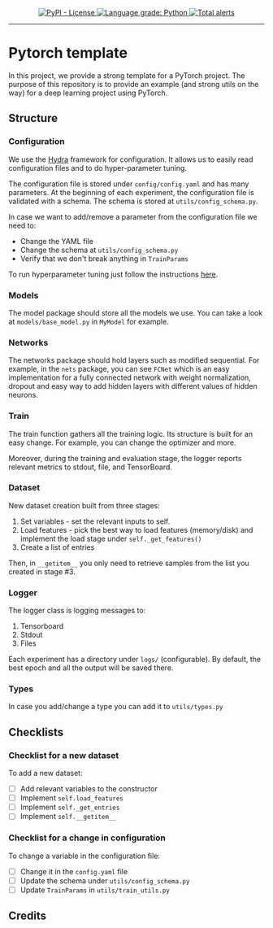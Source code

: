 <p align="center">
  <a href="#">
    <img src="https://img.shields.io/github/license/itaigat/pytorch-template" alt="PyPI - License" />
  </a>
    <a href="https://lgtm.com/projects/g/itaigat/pytorch-template/context:python">
        <img alt="Language grade: Python" src="https://img.shields.io/lgtm/grade/python/g/itaigat/pytorch-template.svg?logo=lgtm&logoWidth=18"/>
    </a>
    <a href="https://lgtm.com/projects/g/itaigat/pytorch-template/alerts/">
        <img alt="Total alerts" src="https://img.shields.io/lgtm/alerts/g/itaigat/pytorch-template.svg?logo=lgtm&logoWidth=18"/>
    </a>
</p>

----------------------

# Pytorch template
In this project, we provide a strong template for a PyTorch project.
The purpose of this repository is to provide an example (and strong utils on the way) for a deep learning project using
PyTorch.
## Structure
### Configuration
We use the [Hydra](https://github.com/facebookresearch/hydra) framework for configuration. It allows us to easily read
configuration files and to do hyper-parameter tuning.

The configuration file is stored under `config/config.yaml` and has many parameters. At the beginning of each experiment,
the configuration file is validated with a schema. The schema is stored at `utils/config_schema.py`.

In case we want to add/remove a parameter from the configuration file we need to:
* Change the YAML file
* Change the schema at `utils/config_schema.py`
* Verify that we don't break anything in `TrainParams`

To run hyperparameter tuning just follow the instructions
[here](https://hydra.cc/docs/tutorials/basic/running_your_app/multi-run).
### Models
The model package should store all the models we use. You can take a look at `models/base_model.py` in `MyModel`
for example.
### Networks
The networks package should hold layers such as modified sequential. For example, in the `nets` package, you can see
`FCNet` which is an easy implementation for a fully connected network with weight normalization, dropout and easy way to
add hidden layers with different values of hidden neurons.
### Train
The train function gathers all the training logic. Its structure is built for an easy change.
For example, you can change the optimizer and more.

Moreover, during the training and evaluation stage, the logger reports relevant metrics to stdout, file, and TensorBoard.
### Dataset
New dataset creation built from three stages:
1. Set variables - set the relevant inputs to self.
2. Load features - pick the best way to load features (memory/disk) and implement the load stage under `self._get_features()`
3. Create a list of entries

Then, in `__getitem__` you only need to retrieve samples from the list you created in stage #3.
### Logger
The logger class is logging messages to:
1. Tensorboard
2. Stdout
3. Files

Each experiment has a directory under `logs/` (configurable).
By default, the best epoch and all the output will be saved there.
### Types
In case you add/change a type you can add it to `utils/types.py`
## Checklists
### Checklist for a new dataset
To add a new dataset:
- [ ] Add relevant variables to the constructor
- [ ] Implement `self.load_features`
- [ ] Implement `self._get_entries`
- [ ] Implement `self.__getitem__`
### Checklist for a change in configuration
To change a variable in the configuration file:
- [ ] Change it in the `config.yaml` file
- [ ] Update the schema under `utils/config_schema.py`
- [ ] Update `TrainParams` in `utils/train_utils.py`
## Credits
